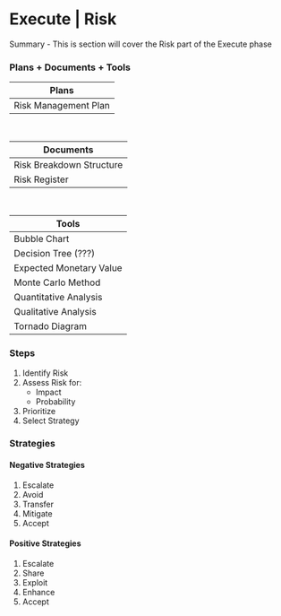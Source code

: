 # Execute | Risk

Summary - This is section will cover the Risk part of the Execute phase

### Plans + Documents + Tools

| Plans                |
| -------------------- |
| Risk Management Plan |

<br>

| Documents                |
| ------------------------ |
| Risk Breakdown Structure |
| Risk Register            |

<br>

| Tools                   |
| ----------------------- |
| Bubble Chart            |
| Decision Tree (???)     |
| Expected Monetary Value |
| Monte Carlo Method      |
| Quantitative Analysis   |
| Qualitative Analysis    |
| Tornado Diagram         |

### Steps

1. Identify Risk
2. Assess Risk for:
   - Impact
   - Probability
3. Prioritize
4. Select Strategy

### Strategies

#### Negative Strategies

1. Escalate
1. Avoid
1. Transfer
1. Mitigate
1. Accept

#### Positive Strategies

1. Escalate
1. Share
1. Exploit
1. Enhance
1. Accept
